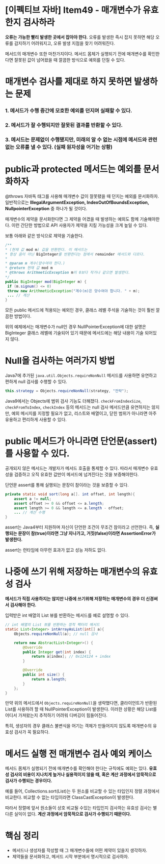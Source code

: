 # [이펙티브 자바] Item49 - 매개변수가 유효한지 검사하라

**오류는 가능한 빨리 발생한 곳에서 잡아야 한다.** 오류를 발생한 즉시 잡지 못하면 해당 오류를 감지하기 어려워지고, 오류 발생 지점을 찾기 어려워진다.

메서드의 매개변수 또한 마찬가지이다. 메서드 몸체가 실행되기 전에 매개변수를 확인한다면 잘못된 값이 넘어왔을 때 깔끔한 방식으로 예외를 던질 수 있다.

# 매개변수 검사를 제대로 하지 못하면 발생하는 문제

### 1. 메서드가 수행 중간에 모호한 예외를 던지며 실패할 수 있다.

### 2. 메서드가 잘 수행되지만 잘못된 결과를 반환할 수 있다.

### 3. 메서드는 문제없이 수행됐지만, 미래의 알 수 없는 시점에 메서드와 관련 없는 오류를 낼 수 있다. (실패 원자성을 어기는 상황)

# public과 protected 메서드는 예외를 문서화하자

@throws 자바독 태그를 사용해 매개변수 값이 잘못됐을 때 던지는 예외를 문서화하자. 일반적으로는 **IllegalArgumentException, IndexOutOfBoundsException, NullpointerException** 중 하나가 될 것이다.

매개변수의 제약을 문서화한다면 그 제약을 어겼을 때 발생하는 예외도 함께 기술해야한다. 이런 간단한 방법으로 API 사용자가 제약을 지킬 가능성을 크게 높일 수 있다.

보통 아래와 같은 방식으로 제약을 기술한다.

```java
/**
* (현재 값 mod m) 값을 반환한다. 이 메서드는
* 항상 음이 아닌 BigInteger를 반환한다는 점에서 remainder 메서드와 다르다.
*
* @param m 계수(양수여야 한다.)
* @return 현재 값 mod m
* @throws ArithmeticException m이 0보다 작거나 같으면 발생한다.
*/
public BigInteger mod(BigInteger m) {
 if (m.signum() <= 0)
 throw new ArithmeticException("계수(m)은 양수여야 합니다. " + m);
 ... // 계산 
}
```

모든 public 메서드에 적용되는 예외인 경우, 클래스 레벨 주석을 기술하는 것이 훨씬 깔끔한 방법이다. 

위의 예제에서는 매개변수가 null인 경우 NullPointerException에 대한 설명은 BigInteger 클래스 레벨에 기술되어 있기 때문에 메서드에는 해당 내용이 기술 되어있지 않다.

# Null을 검사하는 여러가지 방법

Java7에 추가된 `java.util.Objects.requireNonNull` 메서드를 사용하면 유연하고 편하게 null 검사를 수행할 수 있다.

```java
this.strategy = Objects.requireNonNull(strategy, "전략");
```

Java9에서는 Objects에 범위 검사 기능도 더해졌다. `checkFromIndexSize`, `checkFromToIndex`, `checkIndex` 등의 메서드는 null 검사 메서드만큼 유연하지는 않지만, 예외 메시지를 지정할 필요가 없고, 리스트와 배열이고, 닫힌 범위가 아니라면 아주 유용하고 편리하게 사용할 수 있다.

# public 메서드가 아니라면 단언문(assert)를 사용할 수 있다.

공개되지 않은 메서드는 개발자가 메서드 호출을 통제할 수 있다. 따라서 매개변수 유효성을 검증하고 오직 유효한 값만이 메서드에 넘겨진다는 것을 보증해야한다.

단언문 assert를 통해 실행되는 문장이 참이라는 것을 보증할 수 있다.

```java
private static void sort(long a[]. int offset, int length){
    assert a != null;
    assert offset >= 0 && offset <= a.length;
    assert length >= 0 && length <= a.length - offset;
    ... // 계산 수행
}
```

assert는 Java4부터 지원하며 자신이 단언한 조건이 무조건 참이라고 선언한다. 즉, **실행되는 문장이 참(true)이라면 그냥 지나가고, 거짓(false)이라면 AssertionError가 발생한다.**

assert는 런타임에 아무런 효과가 없고 성능 저하도 없다.

# 나중에 쓰기 위해 저장하는 매개변수의 유효성 검사

**메서드가 직접 사용하지는 않지만 나중에 쓰기위해 저장하는 매개변수의 경우 더 신경써서 검사해야 한다.**

입력받은 int 배열의 List 뷰를 반환하는 메서드를 예로 설명할 수 있다.

```java
// int 배열의 List 뷰를 반환하는 정적 팩터리 메서드
static List<Integer> intArrayAsList(int[] a){
    Objects.requireNonNull(a); // null 검사

    return new AbstractList<Integer>() {
        @Override
        public Integer get(int index) {
            return a[index]; // 0x124124 + index
        }

        @Override
        public int size() {
            return a.length;
        }
    };
}
```

만약 위의 메서드에서 `Objects.requireNonNull`을 생략했다면, 클라이언트가 반환된 List를 사용하려 할 때 NullPointerException이 발생한다. 이러한 상황은 해당 List를 어디서 가져왔는지 추적하기 어려워 디버깅이 힘들어진다.

특히, 생성자의 경우 클래스 불변식을 어기는 객체가 만들어지지 않도록 매개변수의 유효성 검사가 꼭 필요하다.

# 메서드 실행 전 매개변수 검사 예외 케이스

메서드 몸체가 실행되기 전에 매개변수를 확인해야 한다는 규칙에도 예외는 있다. **유효성 검사의 비용이 지나치게 높거나 실용적이지 않을 때, 혹은 계산 과정에서 암묵적으로 검사가 수행되는 경우이다.**

예를 들어, Collections.sort(List)는 두 원소를 비교할 수 있는 타입인지 정렬 과정에서 비교한다. 비교할 수 없는 타입이라면 ClassCastException이 발생한다. 

따라서 정렬에 앞서 원소들이 상호 비교될 수있는 타입인지 검사하는 유효성 검사는 별다른 실익이 없다. **계산 과정에서 암묵적으로 검사가 수행되기 때문이다.**

# 핵심 정리

- 메서드나 생성자를 작성할 때 그 매개변수들에 어떤 제약이 있을지 생각하자.
- 제약들을 문서화하고, 메서드 시작 부분에서 명시적으로 검사하자.